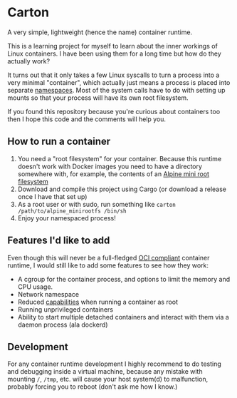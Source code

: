 # Carton

A very simple, lightweight (hence the name) container runtime.

This is a learning project for myself to learn about the inner workings of Linux containers. I have been using them for a long time but how do they actually work?

It turns out that it only takes a few Linux syscalls to turn a process into a very minimal "container", which actually just means a process is placed into separate [namespaces][3]. Most of the system calls have to do with setting up mounts so that your process will have its own root filesystem.

If you found this repository because you're curious about containers too then I hope this code and the comments will help you.

## How to run a container

1. You need a "root filesystem" for your container. Because this runtime doesn't work with Docker images you need to have a directory somewhere with, for example, the contents of an [Alpine mini root filesystem][4]
2. Download and compile this project using Cargo (or download a release once I have that set up)
3. As a root user or with sudo, run something like `carton /path/to/alpine_minirootfs /bin/sh`
4. Enjoy your namespaced process!

## Features I'd like to add

Even though this will never be a full-fledged [OCI compliant][2] container runtime, I would still like to add some features to see how they work:

* A cgroup for the container process, and options to limit the memory and CPU usage.
* Network namespace
* Reduced [capabilities][1] when running a container as root
* Running unprivileged containers
* Ability to start multiple detached containers and interact with them via a daemon process (ala dockerd)

## Development

For any container runtime development I highly recommend to do testing and debugging inside a virtual machine, because any mistake with mounting `/`, `/tmp`, etc. will cause your host system(d) to malfunction, probably forcing you to reboot (don't ask me how I know.)

[1]: https://man7.org/linux/man-pages/man7/capabilities.7.html
[2]: https://github.com/opencontainers/runtime-spec/blob/main/spec.md
[3]: https://man7.org/linux/man-pages/man7/namespaces.7.html
[4]: https://alpinelinux.org/downloads/
